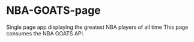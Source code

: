 # NBA-GOATS-page
Single page app displaying the greatest NBA players of all time
This page consumes the NBA GOATS API.
